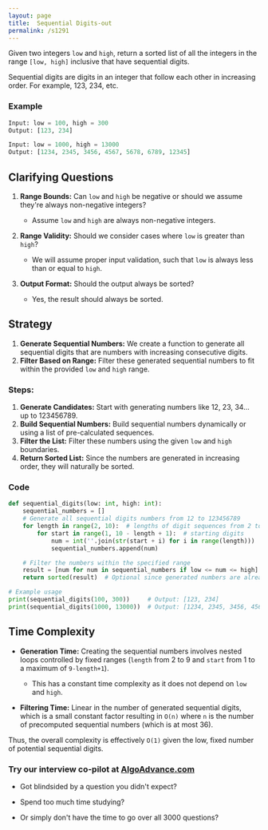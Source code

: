 ```yaml
---
layout: page
title:  Sequential Digits-out
permalink: /s1291
---
```

Given two integers `low` and `high`, return a sorted list of all the integers in the range `[low, high]` inclusive that have sequential digits.

Sequential digits are digits in an integer that follow each other in increasing order. For example, 123, 234, etc.

### Example
```python
Input: low = 100, high = 300
Output: [123, 234]

Input: low = 1000, high = 13000
Output: [1234, 2345, 3456, 4567, 5678, 6789, 12345]
```

## Clarifying Questions
1. **Range Bounds:** Can `low` and `high` be negative or should we assume they're always non-negative integers?
   - Assume `low` and `high` are always non-negative integers.

2. **Range Validity:** Should we consider cases where `low` is greater than `high`?
   - We will assume proper input validation, such that `low` is always less than or equal to `high`.

3. **Output Format:** Should the output always be sorted?
   - Yes, the result should always be sorted.

## Strategy
1. **Generate Sequential Numbers:** We create a function to generate all sequential digits that are numbers with increasing consecutive digits.
2. **Filter Based on Range:** Filter these generated sequential numbers to fit within the provided `low` and `high` range.

### Steps:
1. **Generate Candidates:** Start with generating numbers like 12, 23, 34... up to 123456789.
2. **Build Sequential Numbers:** Build sequential numbers dynamically or using a list of pre-calculated sequences.
3. **Filter the List:** Filter these numbers using the given `low` and `high` boundaries.
4. **Return Sorted List:** Since the numbers are generated in increasing order, they will naturally be sorted.

### Code

```python
def sequential_digits(low: int, high: int):
    sequential_numbers = []
    # Generate all sequential digits numbers from 12 to 123456789
    for length in range(2, 10):  # lengths of digit sequences from 2 to 9
        for start in range(1, 10 - length + 1):  # starting digits
            num = int(''.join(str(start + i) for i in range(length)))
            sequential_numbers.append(num)

    # Filter the numbers within the specified range
    result = [num for num in sequential_numbers if low <= num <= high]
    return sorted(result)  # Optional since generated numbers are already sorted

# Example usage
print(sequential_digits(100, 300))     # Output: [123, 234]
print(sequential_digits(1000, 13000))  # Output: [1234, 2345, 3456, 4567, 5678, 6789, 12345]
```

## Time Complexity
- **Generation Time:** Creating the sequential numbers involves nested loops controlled by fixed ranges (`length` from 2 to 9 and `start` from 1 to a maximum of `9-length+1`).
  - This has a constant time complexity as it does not depend on `low` and `high`.

- **Filtering Time:** Linear in the number of generated sequential digits, which is a small constant factor resulting in `O(n)` where `n` is the number of precomputed sequential numbers (which is at most 36).

Thus, the overall complexity is effectively `O(1)` given the low, fixed number of potential sequential digits.


### Try our interview co-pilot at [AlgoAdvance.com](https://algoAdvance.com)

- Got blindsided by a question you didn't expect?

- Spend too much time studying?

- Or simply don't have the time to go over all 3000 questions?

